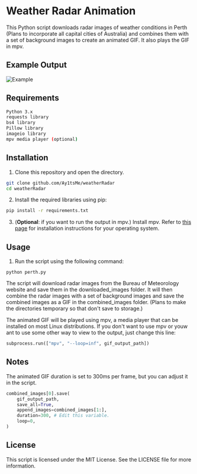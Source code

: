 # Weather Radar Animation

This Python script downloads radar images of weather conditions in Perth (Plans to incorporate all capital cities of Australia) and combines them with a set of background images to create an animated GIF. It also plays the GIF in mpv.

## Example Output
![Example](https://0x0.st/H8D2.gif)

## Requirements
```bash
Python 3.x
requests library
bs4 library
Pillow library
imageio library
mpv media player (optional)
```
## Installation
1. Clone this repository and open the directory.
```bash
git clone github.com/Ay1tsMe/weatherRadar
cd weatherRadar
```

2. Install the required libraries using pip:
```bash
pip install -r requirements.txt
```
3. (**Optional**: if you want to run the output in mpv.) Install mpv. Refer to [this page](https://mpv.io/installation/) for installation instructions for your operating system.

## Usage
1. Run the script using the following command:
```
python perth.py
```
The script will download radar images from the Bureau of Meteorology website and save them in the downloaded_images folder. It will then combine the radar images with a set of background images and save the combined images as a GIF in the combined_images folder. (Plans to make the directories temporary so that don't save to storage.)

The animated GIF will be played using mpv, a media player that can be installed on most Linux distributions. If you don't want to use mpv or youw ant to use some other way to view to the output, just change this line:
```python
subprocess.run(["mpv", "--loop=inf", gif_output_path])
```

## Notes
The animated GIF duration is set to 300ms per frame, but you can adjust it in the script. 
```python
combined_images[0].save(
    gif_output_path,
    save_all=True,
    append_images=combined_images[1:],
    duration=300, # Edit this variable.
    loop=0,
)
```
## License
This script is licensed under the MIT License. See the LICENSE file for more information.
